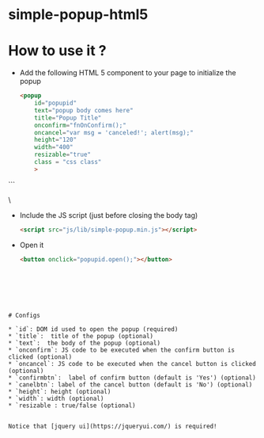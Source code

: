 # simple-popup-html5

# How to use it ? 

- Add the following HTML 5 component to your page to initialize the popup

  ```html
  <popup 
      id="popupid" 
	  text="popup body comes here" 
	  title="Popup Title" 
	  onconfirm="fnOnConfirm();" 
	  oncancel="var msg = 'canceled!'; alert(msg);" 
	  height="120" 
	  width="400" 
	  resizable="true"
      class = "css class"
	  >
</popup>
```

  \

- Include the JS script (just before closing the body tag)
  ```html
  <script src="js/lib/simple-popup.min.js"></script>
   ```
  
- Open it
   ```html
  <button onclick="popupid.open();"></button>
```






# Configs

* `id`: DOM id used to open the popup (required)
* `title`:  title of the popup (optional)
* `text`:  the body of the popup (optional)
* `onconfirm`: JS code to be executed when the confirm button is clicked (optional)
* `oncancel`: JS code to be executed when the cancel button is clicked (optional)
* `confirmbtn`:  label of confirm button (default is 'Yes') (optional)
* `canelbtn`: label of the cancel button (default is 'No') (optional)
* `height`: height (optional)
* `width`: width (optional)
* `resizable : true/false (optional)


Notice that [jquery ui](https://jqueryui.com/) is required!




